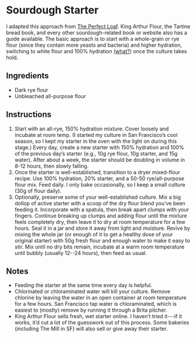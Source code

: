 # Sourdough Starter

I adapted this approach from [The Perfect
Loaf](https://www.theperfectloaf.com/7-easy-steps-making-incredible-sourdough-starter-scratch/).
King Arthur Flour, the Tartine bread book, and every other sourdough-related
book or website also has a guide available. The basic approach is to start with
a whole-grain or rye flour (since they contain more yeasts and bacteria) and
higher hydration, switching to white flour and 100% hydration
([what?](/recipes/bakers-percentages/)) once the culture takes hold.

## Ingredients

* Dark rye flour
* Unbleached all-purpose flour

## Instructions

1. Start with an all-rye, 150% hydration mixture. Cover loosely and incubate at
   room temp. (I started my culture in San Francisco’s cool season, so I kept
   my starter in the oven with the light on during this stage.) Every day,
   create a new starter with 150% hydration and 100% of the previous day’s
   starter (e.g., 10g rye flour, 10g starter, and 15g water). After about a
   week, the starter should be doubling in volume in 8-12 hours, then slowly
   falling.
2. Once the starter is well-established, transition to a dryer mixed-flour
   recipe. Use 100% hydration, 20% starter, and a 50-50 rye/all-purpose flour
   mix. Feed daily. I only bake occasionally, so I keep a small culture (30g of
   flour daily).
3. Optionally, preserve some of your well-established culture. Mix a big dollop
   of active starter with a scoop of the dry flour blend you've been feeding
   it. Incorporate with a spatula, then break apart clumps with your fingers.
   Continue breaking up clumps and adding flour until the mixture feels
   completely dry, then leave it to dry at room temperature for a few hours.
   Seal it in a jar and store it away from light and moisture. Revive by mixing
   the whole jar (or enough of it to get a healthy dose of your original
   starter) with 50g fresh flour and enough water to make it easy to stir. Mix
   until no dry bits remain, incubate at a warm room temperature until bubbly
   (usually 12--24 hours), then feed as usual.

## Notes

- Feeding the starter at the same time every day is helpful.
- Chlorinated or chloraminated water will kill your culture. Remove chlorine by
  leaving the water in an open container at room temperature for a few hours.
  San Francisco tap water is chloraminated, which is easiest to (mostly) remove
  by running it through a Brita pitcher.
- King Arthur Flour sells fresh, wet starter online. I haven’t tried it---if it
  works, it’d cut a lot of the guesswork out of this process. Some bakeries
  (including The Mill in SF) will also sell or give away their starter.
